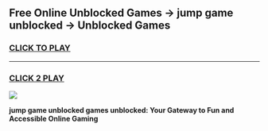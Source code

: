 
## Free Online Unblocked Games → jump game unblocked → Unblocked Games
<h3>
<a href="https://premium.freeplayer.one?title=jump_game_unblocked&ref=21F">CLICK TO PLAY</a></h3>
<hr>

<h3>
<a href="https://premium.freeplayer.one?title=jump_game_unblocked&ref=21F">CLICK 2 PLAY</a>
  
</h3>

<a href="https://premium.freeplayer.one?title=jump_game_unblocked&ref=21F/"><img src="https://clearcache.store/games.png"></a>


**jump game unblocked games unblocked: Your Gateway to Fun and Accessible Online Gaming**
